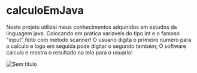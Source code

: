# calculoEmJava
Neste projeto utilizei meus conhecimentos adquiridos em estudos da linguagem java. Colocando em pratica variaveis do tipo int e o famoso "input" feito com metodo scanner! O usuario digita o primeiro numero para o calculo e logo em seguida pode digitar o segundo também; O software calcula e mostra o resultado na tela para o usuario!


![Sem título](https://github.com/EduardoBackesdev/calculoEmJava/assets/128044560/b79aa3c7-c214-4e94-ae98-025c2a680293)
